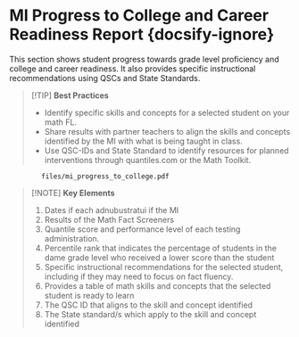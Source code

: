# MI Progress to College and Career Readiness Report {docsify-ignore}

This section shows student progress towards grade level proficiency and college and career readiness. It also provides specific instructional recommendations using QSCs and State Standards.

> [!TIP] **Best Practices**
> - Identify specific skills and concepts for a selected student on your math FL.
> - Share results with partner teachers to align the skills and concepts identified by the MI with what is being taught in class.
> - Use QSC-IDs and State Standard to identify resources for planned interventions through quantiles.com or the Math Toolkit.

```pdf
		files/mi_progress_to_college.pdf
```
> [!NOTE] **Key Elements**
> 1. Dates if each adnubustratui if the MI
> 2. Results of the Math Fact Screeners
> 3. Quantile score and performance level of each testing administration.
> 4. Percentile rank that indicates the percentage of students in the dame grade level who received a lower score than the student
> 5. Specific instructional recommendations for the selected student, including if they may need to focus on fact fluency.
> 6. Provides a table of math skills and concepts that the selected student is ready to learn
> 7. The QSC ID that aligns to the skill and concept identified
> 8. The State standard/s which apply to the skill and concept identified
